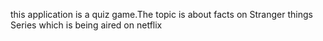 this application is a quiz game.The topic is about facts on Stranger things Series which is being aired on netflix